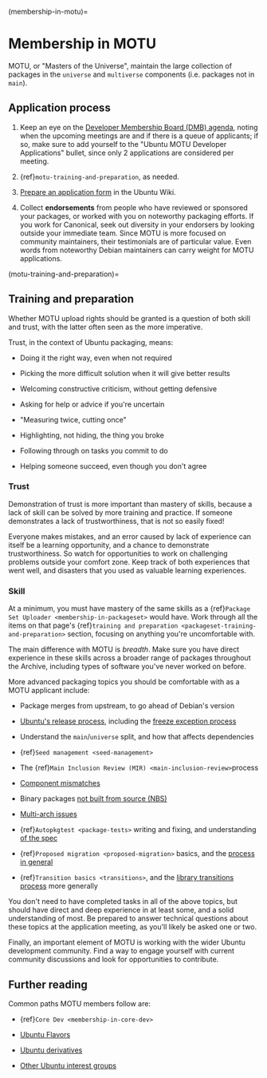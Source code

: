 (membership-in-motu)=
# Membership in MOTU

MOTU, or "Masters of the Universe", maintain the large collection of packages
in the `universe` and `multiverse` components (i.e. packages not in `main`).

## Application process

1. Keep an eye on the
   [Developer Membership Board (DMB) agenda](https://wiki.ubuntu.com/DeveloperMembershipBoard/Agenda),
   noting when the upcoming meetings are and if there is a queue of applicants;
   if so, make sure to add yourself to the "Ubuntu MOTU Developer Applications"
   bullet, since only 2 applications are considered per meeting.

1. {ref}`motu-training-and-preparation`, as needed.

1. [Prepare an application form](https://wiki.ubuntu.com/DeveloperMembershipBoard/ApplicationProcess)
   in the Ubuntu Wiki.

1. Collect **endorsements** from people who have reviewed or sponsored your
   packages, or worked with you on noteworthy packaging efforts. If you work
   for Canonical, seek out diversity in your endorsers by looking outside your
   immediate team. Since MOTU is more focused on community maintainers, their
   testimonials are of particular value. Even words from noteworthy Debian
   maintainers can carry weight for MOTU applications.


(motu-training-and-preparation)=
## Training and preparation

Whether MOTU upload rights should be granted is a question of both skill and
trust, with the latter often seen as the more imperative.

Trust, in the context of Ubuntu packaging, means:

* Doing it the right way, even when not required

* Picking the more difficult solution when it will give better results

* Welcoming constructive criticism, without getting defensive

* Asking for help or advice if you're uncertain

* "Measuring twice, cutting once"

* Highlighting, not hiding, the thing you broke

* Following through on tasks you commit to do

* Helping someone succeed, even though you don't agree


### Trust

Demonstration of trust is more important than mastery of skills, because a lack
of skill can be solved by more training and practice. If someone demonstrates a
lack of trustworthiness, that is not so easily fixed! 

Everyone makes mistakes, and an error caused by lack of experience can itself
be a learning opportunity, and a chance to demonstrate trustworthiness. So
watch for opportunities to work on challenging problems outside your comfort
zone. Keep track of both experiences that went well, and disasters that you
used as valuable learning experiences.


### Skill

At a minimum, you must have mastery of the same skills as a
{ref}`Package Set Uploader <membership-in-packageset>` would have. Work through
all the items on that page's
{ref}`training and preparation <packageset-training-and-preparation>` section,
focusing on anything you're uncomfortable with.

The main difference with MOTU is *breadth*. Make sure you have direct experience
in these skills across a broader range of packages throughout the Archive,
including types of software you've never worked on before.

More advanced packaging topics you should be comfortable with as a MOTU applicant include:

* Package merges from upstream, to go ahead of Debian's version

* [Ubuntu's release process](https://wiki.ubuntu.com/UbuntuDevelopment/ReleaseProcess),
  including the
  [freeze exception process](https://wiki.ubuntu.com/FreezeExceptionProcess)
* Understand the `main`/`universe` split, and how that affects dependencies

* {ref}`Seed management <seed-management>`

* The {ref}`Main Inclusion Review (MIR) <main-inclusion-review>`process

* [Component mismatches](https://ubuntu-archive-team.ubuntu.com/component-mismatches-proposed.html)

* Binary packages
  [not built from source (NBS)](https://ubuntu-archive-team.ubuntu.com/nbs.html)

* [Multi-arch issues](https://wiki.ubuntu.com/MultiarchCross)

* {ref}`Autopkgtest <package-tests>` writing and fixing, and understanding
  [of the spec](https://salsa.debian.org/ci-team/autopkgtest/-/blob/master/doc/README.package-tests.rst)

* {ref}`Proposed migration <proposed-migration>` basics, and the
  [process in general](https://wiki.ubuntu.com/ProposedMigration)

* {ref}`Transition basics <transitions>`, and the
  [library transitions process](https://ubuntu-archive-team.ubuntu.com/transitions/) 
  more generally

You don't need to have completed tasks in all of the above topics, but should
have direct and deep experience in at least some, and a solid understanding of
most. Be prepared to answer technical questions about these topics at the
application meeting, as you'll likely be asked one or two.

Finally, an important element of MOTU is working with the wider Ubuntu
development community. Find a way to engage yourself with current community
discussions and look for opportunities to contribute.


## Further reading

Common paths MOTU members follow are:

* {ref}`Core Dev <membership-in-core-dev>`

* [Ubuntu Flavors](https://wiki.ubuntu.com/UbuntuFlavors)

* [Ubuntu derivatives](https://wiki.ubuntu.com/DerivativeTeam/Derivatives)

* [Other Ubuntu interest groups](https://wiki.ubuntu.com/Teams)

